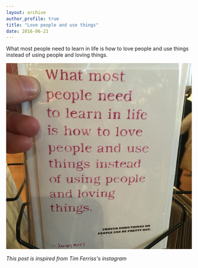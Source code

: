 ```yaml
---
layout: archive
author_profile: true
title: "Love people and use things"
date: 2016-06-21
---
```

What most people need to learn in life is how to love people and use things instead of using people and loving things.

<img src="/images/posts/2016/06/inspiration-tim-ferriss-love-people.jpg" alt="Love people and use things" class="" />

<em>This post is inspired from Tim Ferriss's instagram</em>